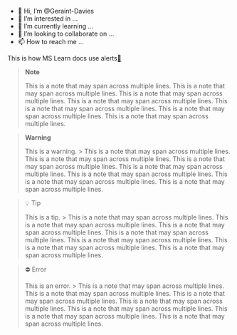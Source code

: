 - 👋 Hi, I’m @Geraint-Davies
- 👀 I’m interested in ...
- 🌱 I’m currently learning ...
- 💞️ I’m looking to collaborate on ...
- 📫 How to reach me ...

<!---
Geraint-Davies/Geraint-Davies is a ✨ special ✨ repository because its `README.md` (this file) appears on your GitHub profile.
You can click the Preview link to take a look at your changes.
--->
This is how MS Learn docs use alerts[🔗](https://learn.microsoft.com/en-us/contribute/markdown-reference#alerts-note-tip-important-caution-warning)

> **Note**
> 
> This is a note that may span across multiple lines. This is a note that may span across multiple lines. This is a note that may span across multiple lines. This is a note that may span across multiple lines. This is a note that may span across multiple lines. This is a note that may span across multiple lines. This is a note that may span across multiple lines.

> **Warning**
>
> This is a warning. > This is a note that may span across multiple lines. This is a note that may span across multiple lines. This is a note that may span across multiple lines. This is a note that may span across multiple lines. This is a note that may span across multiple lines. This is a note that may span across multiple lines. This is a note that may span across multiple lines.

> 💡 Tip
> 
> This is a tip. > This is a note that may span across multiple lines. This is a note that may span across multiple lines. This is a note that may span across multiple lines. This is a note that may span across multiple lines. This is a note that may span across multiple lines. This is a note that may span across multiple lines. This is a note that may span across multiple lines.


> ⛔ Error
> 
> This is an error. > This is a note that may span across multiple lines. This is a note that may span across multiple lines. This is a note that may span across multiple lines. This is a note that may span across multiple lines. This is a note that may span across multiple lines. This is a note that may span across multiple lines. This is a note that may span across multiple lines.
